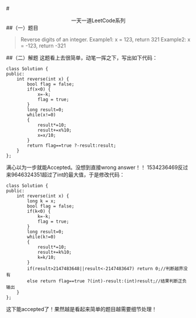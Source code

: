 #<center>一天一道LeetCode系列</center>
##（一）题目

> Reverse digits of an integer.
> Example1: x = 123, return 321
>  Example2: x = -123, return -321

##（二）解题
这题看上去很简单，动笔一挥之下，写出如下代码：

```
class Solution {
public:
    int reverse(int x) {
        bool flag = false;
        if(x<0) {
            x=-k;
            flag = true;
        } 
        long result=0;
        while(x!=0)
        {
            result*=10;
            result+=x%10;
            x=x/10;
        }
        return flag==true ?-result:result;
    }
};
```
满心以为一步就能Accepted。没想到直接wrong answer！！
1534236469反过来9646324351超过了int的最大值，于是修改代码：
```
class Solution {
public:
    int reverse(int x) {
        long k = x;
        bool flag = false;
        if(k<0) {
            k=-k;
            flag = true;
        } 
        long result=0;
        while(k!=0)
        {
            result*=10;
            result+=k%10;
            k=k/10;
        }
        if(result>2147483648||result<-2147483647) return 0;//判断越界没有
        else return flag==true ?(int)-result:(int)result;//结果判断正负输出
    }
};
```
这下能accepted了！果然越是看起来简单的题目越需要细节处理！